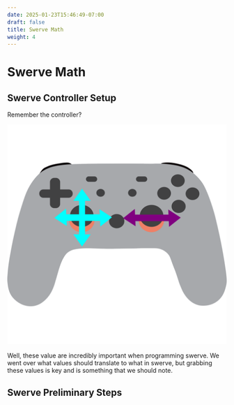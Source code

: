 ```yaml
---
date: 2025-01-23T15:46:49-07:00
draft: false
title: Swerve Math
weight: 4
---
```



# Swerve Math

## Swerve Controller Setup


Remember the controller?

![Controller with arrows for reference](controllerEdited.png)

Well, these value are incredibly important when programming swerve. We went over what values should translate to what in swerve, but grabbing these values is key and is something that we should note.

## Swerve Preliminary Steps


